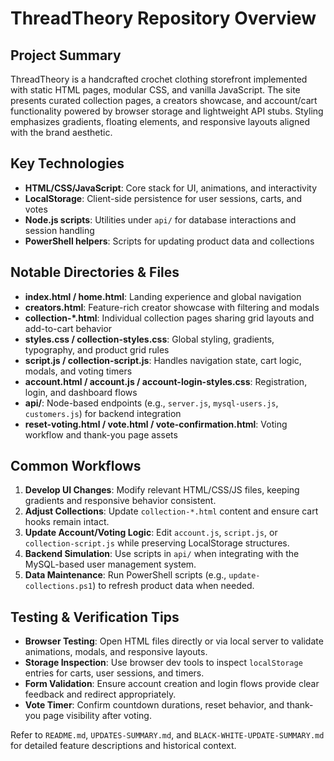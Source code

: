 # ThreadTheory Repository Overview

## Project Summary
ThreadTheory is a handcrafted crochet clothing storefront implemented with static HTML pages, modular CSS, and vanilla JavaScript. The site presents curated collection pages, a creators showcase, and account/cart functionality powered by browser storage and lightweight API stubs. Styling emphasizes gradients, floating elements, and responsive layouts aligned with the brand aesthetic.

## Key Technologies
- **HTML/CSS/JavaScript**: Core stack for UI, animations, and interactivity
- **LocalStorage**: Client-side persistence for user sessions, carts, and votes
- **Node.js scripts**: Utilities under `api/` for database interactions and session handling
- **PowerShell helpers**: Scripts for updating product data and collections

## Notable Directories & Files
- **index.html / home.html**: Landing experience and global navigation
- **creators.html**: Feature-rich creator showcase with filtering and modals
- **collection-*.html**: Individual collection pages sharing grid layouts and add-to-cart behavior
- **styles.css / collection-styles.css**: Global styling, gradients, typography, and product grid rules
- **script.js / collection-script.js**: Handles navigation state, cart logic, modals, and voting timers
- **account.html / account.js / account-login-styles.css**: Registration, login, and dashboard flows
- **api/**: Node-based endpoints (e.g., `server.js`, `mysql-users.js`, `customers.js`) for backend integration
- **reset-voting.html / vote.html / vote-confirmation.html**: Voting workflow and thank-you page assets

## Common Workflows
1. **Develop UI Changes**: Modify relevant HTML/CSS/JS files, keeping gradients and responsive behavior consistent.
2. **Adjust Collections**: Update `collection-*.html` content and ensure cart hooks remain intact.
3. **Update Account/Voting Logic**: Edit `account.js`, `script.js`, or `collection-script.js` while preserving LocalStorage structures.
4. **Backend Simulation**: Use scripts in `api/` when integrating with the MySQL-based user management system.
5. **Data Maintenance**: Run PowerShell scripts (e.g., `update-collections.ps1`) to refresh product data when needed.

## Testing & Verification Tips
- **Browser Testing**: Open HTML files directly or via local server to validate animations, modals, and responsive layouts.
- **Storage Inspection**: Use browser dev tools to inspect `localStorage` entries for carts, user sessions, and timers.
- **Form Validation**: Ensure account creation and login flows provide clear feedback and redirect appropriately.
- **Vote Timer**: Confirm countdown durations, reset behavior, and thank-you page visibility after voting.

Refer to `README.md`, `UPDATES-SUMMARY.md`, and `BLACK-WHITE-UPDATE-SUMMARY.md` for detailed feature descriptions and historical context.